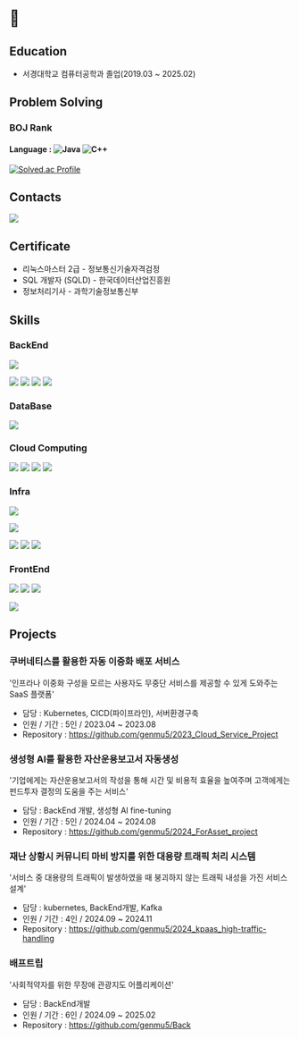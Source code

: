 # 👋

## Education
- 서경대학교 컴퓨터공학과 졸업(2019.03 ~ 2025.02)

## Problem Solving
### BOJ Rank
#### Language : ![Java](https://img.shields.io/badge/Java-007396.svg?&style=for-the-badge&logo=Java&logoColor=white) ![C++](https://img.shields.io/badge/C++-00599C.svg?&style=for-the-badge&logo=C++&logoColor=white)

[![Solved.ac Profile](http://mazassumnida.wtf/api/v2/generate_badge?boj=genmu5)](https://solved.ac/genmu5/)

## Contacts
 <a href="https://velog.io/@genmu5"><img src="https://img.shields.io/badge/Tech%20Blog-11B48A?style=flat-square&logo=Vimeo&logoColor=white&link=https://velog.io/@genmu5"/></a>

## Certificate
- 리눅스마스터 2급 - 정보통신기술자격검정
- SQL 개발자 (SQLD) - 한국데이터산업진흥원
- 정보처리기사 - 과학기술정보통신부
  

## Skills

### BackEnd
<!-- Language -->
<p>
<img src="https://img.shields.io/badge/Java-007396.svg?&style=for-the-badge&logo=Java&logoColor=white">
</p>

<!-- FrameWork -->
<p>
<img src="https://img.shields.io/badge/Spring-6DB33F?style=for-the-badge&logo=Spring&logoColor=white">
<img src="https://img.shields.io/badge/SpringBoot-6DB33F?style=for-the-badge&logo=SpringBoot&logoColor=white">
<img src="https://img.shields.io/badge/Spring Security-6DB33F?style=for-the-badge&logo=SpringSecurity&logoColor=white">
<img src="https://img.shields.io/badge/Spring Data JPA-6DB33F?style=for-the-badge&logo=SpringBoot&logoColor=white">
</p>

### DataBase
<p>
<img src="https://img.shields.io/badge/mysql-4479A1?style=for-the-badge&logo=mysql&logoColor=white">
</p>

### Cloud Computing
<p>
<img src="https://img.shields.io/badge/Kubernetes-326CE5?style=for-the-badge&logo=Kubernetes&logoColor=white">
<img src="https://img.shields.io/badge/docker-%230db7ed.svg?style=for-the-badge&logo=docker&logoColor=white"> 
<img src="https://img.shields.io/badge/grafana-%23F46800.svg?style=for-the-badge&logo=grafana&logoColor=white">
<img src="https://img.shields.io/badge/Prometheus-E6522C?style=for-the-badge&logo=Prometheus&logoColor=white">
</p>

### Infra
<p>
<img src="https://img.shields.io/badge/ubuntu-E95420?style=for-the-badge&logo=ubuntu&logoColor=white">
</p>
<p>
<img src="https://img.shields.io/badge/nginx-889639?style=for-the-badge&logo=nginx&logoColor=white">
</p>
<!-- Cloud -->
<p>
<img src="https://img.shields.io/badge/Amazon AWS-232F3E?style=for-the-badge&logo=amazonaws&logoColor=white"/>
<img src="https://img.shields.io/badge/ORACLE-F80000?style=for-the-badge&logo=oracle&logoColor=white"/>
<img src="https://img.shields.io/badge/NAVER%20Cloud-03C75A?style=for-the-badge&logo=naver&logoColor=white"/>
</p>

### FrontEnd
<p>
<img src="https://img.shields.io/badge/html-E34F26?style=for-the-badge&logo=html5&logoColor=white">
<img src="https://img.shields.io/badge/css-1572B6?style=for-the-badge&logo=css3&logoColor=white">
<img src="https://img.shields.io/badge/javascript-F7DF1E?style=for-the-badge&logo=javascript&logoColor=black">
</p>
<p>
<img src="https://img.shields.io/badge/React-61DAFB?style=for-the-badge&logo=React&logoColor=black"/>
</p>

## Projects

### 쿠버네티스를 활용한 자동 이중화 배포 서비스
  '인프라나 이중화 구성을 모르는 사용자도 무중단 서비스를 제공할 수 있게 도와주는 SaaS 플랫폼' <br>
  - 담당 : Kubernetes, CICD(파이프라인), 서버환경구축 <br>
  - 인원 / 기간 : 5인 / 2023.04 ~ 2023.08 <br>
  - Repository : https://github.com/genmu5/2023_Cloud_Service_Project <br>

### 생성형 AI를 활용한 자산운용보고서 자동생성
  '기업에게는 자산운용보고서의 작성을 통해 시간 및 비용적 효율을 높여주며 고객에게는 펀드투자 결정의 도움을 주는 서비스'
  - 담당 : BackEnd 개발, 생성형 AI fine-tuning <br>
  - 인원 / 기간 : 5인 / 2024.04 ~ 2024.08 <br>
  - Repository : https://github.com/genmu5/2024_ForAsset_project <br>

### 재난 상황시 커뮤니티 마비 방지를 위한 대용량 트래픽 처리 시스템 
  '서비스 중 대용량의 트래픽이 발생하였을 때 붕괴하지 않는 트래픽 내성을 가진 서비스 설계' <br>
  - 담당 : kubernetes, BackEnd개발, Kafka <br>
  - 인원 / 기간 : 4인 / 2024.09 ~ 2024.11 <br>
  - Repository : https://github.com/genmu5/2024_kpaas_high-traffic-handling <br>

### 배프트립
  '사회적약자를 위한 무장애 관광지도 어플리케이션' <br>
  - 담당 : BackEnd개발 <br>
  - 인원 / 기간 : 6인 / 2024.09 ~ 2025.02 <br>
  - Repository : https://github.com/genmu5/Back <br>


